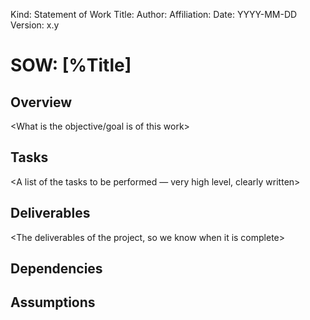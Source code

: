 Kind: Statement of Work
Title: <Task Name>
Author: <Full Name>
Affiliation: <Team Name>
Date: YYYY-MM-DD
Version: x.y

# SOW: [%Title]

## Overview

<What is the objective/goal is of this work>

## Tasks

<A list of the tasks to be performed — very high level, clearly written>

## Deliverables

<The deliverables of the project, so we know when it is complete>

## Dependencies

<SOWs that need to be done first for this to be viable>

## Assumptions

<Any assumption made in why this work needs to be done>
